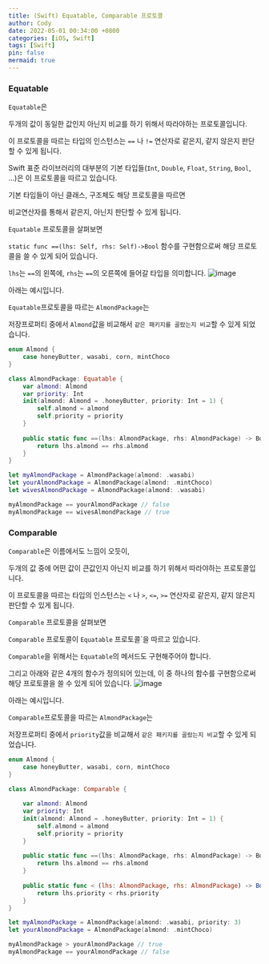 ```yaml
---
title: (Swift) Equatable, Comparable 프로토콜
author: Cody
date: 2022-05-01 00:34:00 +0800
categories: [iOS, Swift]
tags: [Swift]
pin: false
mermaid: true
---
```


### Equatable
`Equatable`은

두개의 값이 동일한 값인지 아닌지 비교를 하기 위해서 따라야하는 프로토콜입니다.

이 프로토콜을 따르는 타입의 인스턴스는 `==` 나 `!=` 연산자로 같은지, 같지 않은지 판단할 수 있게 됩니다.

Swift 표준 라이브러리의 대부분의 기본 타입들(`Int`, `Double`, `Float`, `String`, `Bool`, ...)은 이 프로토콜을 따르고 있습니다.

기본 타입들이 아닌 클래스, 구조체도 해당 프로토콜을 따르면

비교연산자를 통해서 같은지, 아닌지 판단할 수 있게 됩니다.

`Equatable` 프로토콜을 살펴보면

`static func ==(lhs: Self, rhs: Self)->Bool` 함수를 구현함으로써 해당 프로토콜을 쓸 수 있게 되어 있습니다.

`lhs`는 `==`의 왼쪽에, `rhs`는 `==`의 오른쪽에 들어갈 타입을 의미합니다.
![image](https://github.com/swiftycody/swiftycody.github.io/assets/9062513/ab1bb298-f0b3-4b69-81f1-ae04ed552831)

아래는 예시입니다.

`Equatable`프로토콜을 따르는 `AlmondPackage`는

저장프로퍼티 중에서 `Almond`값을 비교해서 `같은 패키지를 골랐는지 비교`할 수 있게 되었습니다.

```swift
enum Almond {
    case honeyButter, wasabi, corn, mintChoco
}

class AlmondPackage: Equatable {
    var almond: Almond
    var priority: Int
    init(almond: Almond = .honeyButter, priority: Int = 1) {
        self.almond = almond
        self.priority = priority
    }
    
    public static func ==(lhs: AlmondPackage, rhs: AlmondPackage) -> Bool {
        return lhs.almond == rhs.almond
    }
}

let myAlmondPackage = AlmondPackage(almond: .wasabi)
let yourAlmondPackage = AlmondPackage(almond: .mintChoco)
let wivesAlmondPackage = AlmondPackage(almond: .wasabi)

myAlmondPackage == yourAlmondPackage // false
myAlmondPackage == wivesAlmondPackage // true
```

### Comparable

`Comparable`은 이름에서도 느낌이 오듯이,

두개의 값 중에 어떤 값이 큰값인지 아닌지 비교를 하기 위해서 따라야하는 프로토콜입니다.

이 프로토콜을 따르는 타입의 인스턴스는 `<` 나 `>`, `<=`, `>=` 연산자로 같은지, 같지 않은지 판단할 수 있게 됩니다.

`Comparable` 프로토콜을 살펴보면

`Comparable` 프로토콜이 `Equatable` 프로토콜`을 따르고 있습니다.

`Comparable`을 위해서는 `Equatable`의 메서드도 구현해주어야 합니다.

그리고 아래와 같은 4개의 함수가 정의되어 있는데, 이 중 하나의 함수를 구현함으로써 해당 프로토콜을 쓸 수 있게 되어 있습니다.
![image](https://github.com/swiftycody/swiftycody.github.io/assets/9062513/9888c30a-6817-4c51-9e0b-6feae8a00913)

아래는 예시입니다.

`Comparable`프로토콜을 따르는 `AlmondPackage`는

저장프로퍼티 중에서 `priority`값을 비교해서 `같은 패키지를 골랐는지 비교`할 수 있게 되었습니다.

```swift
enum Almond {
    case honeyButter, wasabi, corn, mintChoco
}

class AlmondPackage: Comparable {
    
    var almond: Almond
    var priority: Int
    init(almond: Almond = .honeyButter, priority: Int = 1) {
        self.almond = almond
        self.priority = priority
    }
    
    public static func ==(lhs: AlmondPackage, rhs: AlmondPackage) -> Bool {
        return lhs.almond == rhs.almond
    }
    
    public static func < (lhs: AlmondPackage, rhs: AlmondPackage) -> Bool {
        return lhs.priority < rhs.priority
    }
}

let myAlmondPackage = AlmondPackage(almond: .wasabi, priority: 3)
let yourAlmondPackage = AlmondPackage(almond: .mintChoco)

myAlmondPackage > yourAlmondPackage // true
myAlmondPackage == yourAlmondPackage // false
```